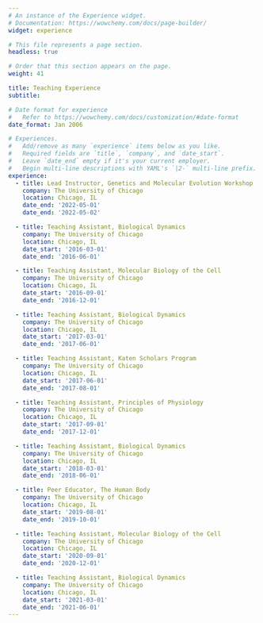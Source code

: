 ```yaml
---
# An instance of the Experience widget.
# Documentation: https://wowchemy.com/docs/page-builder/
widget: experience

# This file represents a page section.
headless: true

# Order that this section appears on the page.
weight: 41

title: Teaching Experience
subtitle:

# Date format for experience
#   Refer to https://wowchemy.com/docs/customization/#date-format
date_format: Jan 2006

# Experiences.
#   Add/remove as many `experience` items below as you like.
#   Required fields are `title`, `company`, and `date_start`.
#   Leave `date_end` empty if it's your current employer.
#   Begin multi-line descriptions with YAML's `|2-` multi-line prefix.
experience:
  - title: Lead Instructor, Genetics and Molecular Evolution Workshop
    company: The University of Chicago
    location: Chicago, IL
    date_end: '2022-05-01'
    date_end: '2022-05-02'

  - title: Teaching Assistant, Biological Dynamics
    company: The University of Chicago
    location: Chicago, IL
    date_start: '2016-03-01'
    date_end: '2016-06-01'

  - title: Teaching Assistant, Molecular Biology of the Cell
    company: The University of Chicago
    location: Chicago, IL
    date_start: '2016-09-01'
    date_end: '2016-12-01'

  - title: Teaching Assistant, Biological Dynamics
    company: The University of Chicago
    location: Chicago, IL
    date_start: '2017-03-01'
    date_end: '2017-06-01'

  - title: Teaching Assistant, Katen Scholars Program
    company: The University of Chicago
    location: Chicago, IL
    date_start: '2017-06-01'
    date_end: '2017-08-01'

  - title: Teaching Assistant, Principles of Physiology
    company: The University of Chicago
    location: Chicago, IL
    date_start: '2017-09-01'
    date_end: '2017-12-01'

  - title: Teaching Assistant, Biological Dynamics
    company: The University of Chicago
    location: Chicago, IL
    date_start: '2018-03-01'
    date_end: '2018-06-01'

  - title: Peer Educator, The Human Body
    company: The University of Chicago
    location: Chicago, IL
    date_start: '2019-08-01'
    date_end: '2019-10-01'

  - title: Teaching Assistant, Molecular Biology of the Cell
    company: The University of Chicago
    location: Chicago, IL
    date_start: '2020-09-01'
    date_end: '2020-12-01'

  - title: Teaching Assistant, Biological Dynamics
    company: The University of Chicago
    location: Chicago, IL
    date_start: '2021-03-01'
    date_end: '2021-06-01'
---
```


